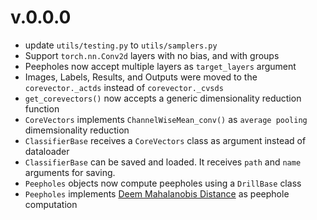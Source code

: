 # v.0.0.0
- update `utils/testing.py` to `utils/samplers.py`
- Support `torch.nn.Conv2d` layers with no bias, and with groups
- Peepholes now accept multiple layers as `target_layers` argument
- Images, Labels, Results, and Outputs were moved to the `corevector._actds` instead of `corevector._cvsds`
- `get_corevectors()` now accepts a generic dimensionality reduction function
- `CoreVectors` implements `ChannelWiseMean_conv()` as `average pooling` dimemsionality reduction 
- `ClassifierBase` receives a `CoreVectors` class as argument instead of dataloader
- `ClassifierBase` can be saved and loaded. It receives `path` and `name` arguments for saving.
- `Peepholes` objects now compute peepholes using a `DrillBase` class
- `Peepholes` implements [Deem Mahalanobis Distance](https://arxiv.org/abs/1807.03888) as peephole computation
